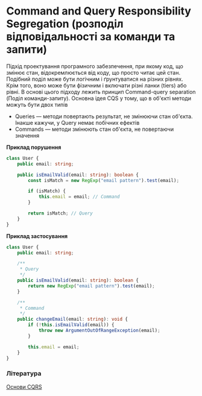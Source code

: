 # Command and Query Responsibility Segregation (розподіл відповідальності за команди та запити)

Підхід проектування програмного забезпечення, при якому код, що змінює стан, відокремлюється від коду, що просто читає цей стан. Подібний поділ може бути логічним і ґрунтуватися на різних рівнях. Крім того, воно може бути фізичним і включати різні ланки (tiers) або рівні. В основі цього підходу лежить принцип Command-query separation (Поділ команди-запиту). Основна ідея CQS у тому, що в об'єкті методи можуть бути двох типів

-   Queries — методи повертають результат, не змінюючи стан об'єкта. Інакше кажучи, у Query немає побічних ефектів
-   Commands — методи змінюють стан об'єкта, не повертаючи значення

**Приклад порушення**

```ts
class User {
    public email: string;

    public isEmailValid(email: string): boolean {
        const isMatch = new RegExp("email pattern").test(email);

        if (isMatch) {
            this.email = email; // Command
        }

        return isMatch; // Query
    }
}
```

**Приклад застосування**

```ts
class User {
    public email: string;

    /**
     * Query
     */
    public isEmailValid(email: string): boolean {
        return new RegExp("email pattern").test(email);
    }

    /**
     * Command
     */
    public changeEmail(email: string): void {
        if (!this.isEmailValid(email)) {
            throw new ArgumentOutOfRangeException(email);
        }

        this.email = email;
    }
}
```

### Література

<a href="https://habr.com/ru/company/simbirsoft/blog/329970/">Основи CQRS</a>
